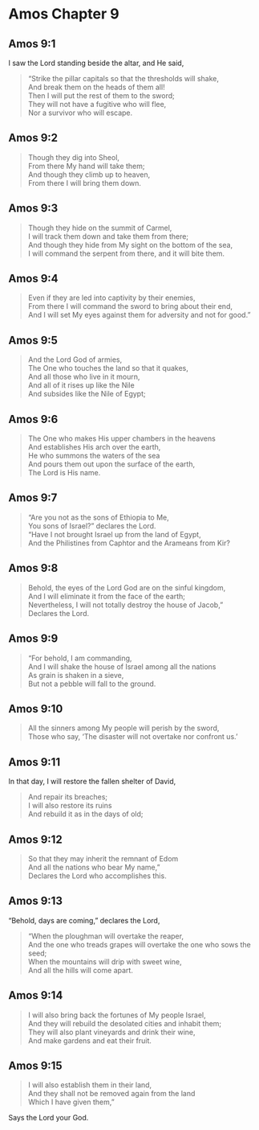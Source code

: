 # Amos Chapter 9

## Amos 9:1

I saw the Lord standing beside the altar, and He said,

> “Strike the pillar capitals so that the thresholds will shake,  
> And break them on the heads of them all!  
> Then I will put the rest of them to the sword;  
> They will not have a fugitive who will flee,  
> Nor a survivor who will escape.

## Amos 9:2

> Though they dig into Sheol,  
> From there My hand will take them;  
> And though they climb up to heaven,  
> From there I will bring them down.

## Amos 9:3

> Though they hide on the summit of Carmel,  
> I will track them down and take them from there;  
> And though they hide from My sight on the bottom of the sea,  
> I will command the serpent from there, and it will bite them.

## Amos 9:4

> Even if they are led into captivity by their enemies,  
> From there I will command the sword to bring about their end,  
> And I will set My eyes against them for adversity and not for good.”

## Amos 9:5

> And the Lord God of armies,  
> The One who touches the land so that it quakes,  
> And all those who live in it mourn,  
> And all of it rises up like the Nile  
> And subsides like the Nile of Egypt;

## Amos 9:6

> The One who makes His upper chambers in the heavens  
> And establishes His arch over the earth,  
> He who summons the waters of the sea  
> And pours them out upon the surface of the earth,  
> The Lord is His name.

## Amos 9:7

> “Are you not as the sons of Ethiopia to Me,  
> You sons of Israel?” declares the Lord.  
> “Have I not brought Israel up from the land of Egypt,  
> And the Philistines from Caphtor and the Arameans from Kir?

## Amos 9:8

> Behold, the eyes of the Lord God are on the sinful kingdom,  
> And I will eliminate it from the face of the earth;  
> Nevertheless, I will not totally destroy the house of Jacob,”  
> Declares the Lord.

## Amos 9:9

> “For behold, I am commanding,  
> And I will shake the house of Israel among all the nations  
> As grain is shaken in a sieve,  
> But not a pebble will fall to the ground.

## Amos 9:10

> All the sinners among My people will perish by the sword,  
> Those who say, ‘The disaster will not overtake nor confront us.’

## Amos 9:11

In that day, I will restore the fallen shelter of David,

> And repair its breaches;  
> I will also restore its ruins  
> And rebuild it as in the days of old;

## Amos 9:12

> So that they may inherit the remnant of Edom  
> And all the nations who bear My name,”  
> Declares the Lord who accomplishes this.

## Amos 9:13

“Behold, days are coming,” declares the Lord,

> “When the ploughman will overtake the reaper,  
> And the one who treads grapes will overtake the one who sows the seed;  
> When the mountains will drip with sweet wine,  
> And all the hills will come apart.

## Amos 9:14

> I will also bring back the fortunes of My people Israel,  
> And they will rebuild the desolated cities and inhabit them;  
> They will also plant vineyards and drink their wine,  
> And make gardens and eat their fruit.

## Amos 9:15

> I will also establish them in their land,  
> And they shall not be removed again from the land  
> Which I have given them,”

Says the Lord your God.
